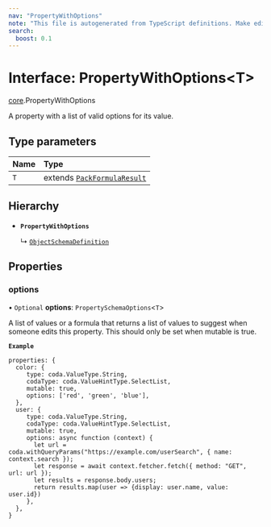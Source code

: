```yaml
---
nav: "PropertyWithOptions"
note: "This file is autogenerated from TypeScript definitions. Make edits to the comments in the TypeScript file and then run `make docs` to regenerate this file."
search:
  boost: 0.1
---
```

# Interface: PropertyWithOptions<T\>

[core](../modules/core.md).PropertyWithOptions

A property with a list of valid options for its value.

## Type parameters

| Name | Type |
| :------ | :------ |
| `T` | extends [`PackFormulaResult`](../types/core.PackFormulaResult.md) |

## Hierarchy

- **`PropertyWithOptions`**

  ↳ [`ObjectSchemaDefinition`](core.ObjectSchemaDefinition.md)

## Properties

### options

• `Optional` **options**: `PropertySchemaOptions`<`T`\>

A list of values or a formula that returns a list of values to suggest when someone
edits this property. This should only be set when mutable is true.

**`Example`**

```
properties: {
  color: {
     type: coda.ValueType.String,
     codaType: coda.ValueHintType.SelectList,
     mutable: true,
     options: ['red', 'green', 'blue'],
  },
  user: {
     type: coda.ValueType.String,
     codaType: coda.ValueHintType.SelectList,
     mutable: true,
     options: async function (context) {
       let url = coda.withQueryParams("https://example.com/userSearch", { name: context.search });
       let response = await context.fetcher.fetch({ method: "GET", url: url });
       let results = response.body.users;
       return results.map(user => {display: user.name, value: user.id})
     },
  },
}
```
